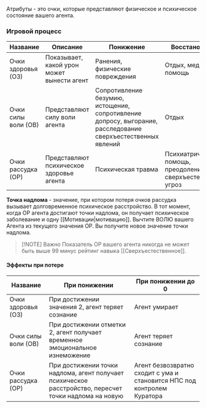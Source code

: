 Атрибуты - это очки, которые представляют физическое и психическое состояние вашего агента.
### Игровой процесс

| Название            | Описание                                   | Понижение                                                                                                    | Восстановление                                               |
| ------------------- | ------------------------------------------ | ------------------------------------------------------------------------------------------------------------ | ------------------------------------------------------------ |
| Очки здоровья (ОЗ)  | Показывает, какой урон может вынести агент | Ранения, физические повреждения                                                                              | Отдых, медицинская помощь                                    |
| Очки силы воли (ОВ) | Представляют силу воли агента              | Сопротивление безумию, истощение, сопротивление допросу, выгорание, расследование сверхъестественных явлений | Отдых                                                        |
| Очки рассудка (ОР)  | Представляют психическое здоровье агента   | Психическая травма                                                                                           | Психиатрическая помощь, преодоление сверхъестественных угроз |

**Точка надлома** - значение, при котором потеря очков рассудка вызывает долговременное психическое расстройство. В тот момент, когда ОР агента достигают точки надлома, он получает психическое заболевание и одну [[Мотивации|мотивацию]]. Вычтите ВОЛЮ вашего Агента из текущего значения ОР. Вы получите новое значение точки надлома.

> [!NOTE] Важно
> Показатель ОР вашего агента никогда не может быть выше 99 минус рейтинг навыка [[Сверхъестественное]].

#### Эффекты при потере 

| Название            | При понижении                                                                                          | При понижении до 0                                                      |
| ------------------- | ------------------------------------------------------------------------------------------------------ | ----------------------------------------------------------------------- |
| Очки здоровья (ОЗ)  | При достижении значения 2, агент теряет сознание                                                       | Агент умирает                                                           |
| Очки силы воли (ОВ) | При достижении отметки 2, агент получает временное эмоциональное изнеможение                           | Агент теряет сознание                                                   |
| Очки рассудка (ОР)  | При достижении точки надлома, агент получает психическое расстройство, пересчет точки надлома на новую | Агент безвозвратно сходит с ума и становится НПС под контролем Куратора |
